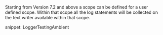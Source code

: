 Starting from Version 7.2 and above a scope can be defined for a user defined scope. Within that scope all the log statements will be collected on the text writer available within that scope.

snippet: LoggerTestingAmbient